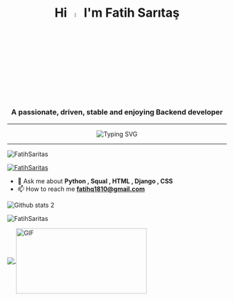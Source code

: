 <h1 align="center"> Hi <a href="https://www.gautamkrishnar.com/"><img src="https://media.giphy.com/media/hvRJCLFzcasrR4ia7z/giphy.gif" width="5%"></a> I'm Fatih Sarıtaş </h1>


<h3 align="center"> A passionate, driven, stable and enjoying Backend developer</h3>
<hr>
<p align="center">
  <img src="https://readme-typing-svg.herokuapp.com?font=Source+Code+Pro&size=24&color=1DCB51&background=000000&center=true&vCenter=true&multiline=true&width=846&height=130&lines=Hello+Everyone+:);I'm+Fatih+Sarıtaş+B.D.;Knock%2C+knock;Don't+forget+to+follow+my+accounts+:*" alt="Typing SVG"/>
</p>
<hr>
<p align="left"> <img src="https://komarev.com/ghpvc/?username=FatihSaritas&label=Profile%20views&color=0e75b6&style=flat" alt="FatihSaritas" /> </p>

<p align="left"> <a href="https://github.com/ryo-ma/github-profile-trophy"><img src="https://github-profile-trophy.vercel.app/?username=FatihSaritas" alt="FatihSaritas" /></a> </p>


  - 💬 Ask me about **Python , Squal , HTML , Django , CSS**
  - 📫 How to reach me **fatihq1810@gmail.com**


 
  


![Github stats 2](https://github-readme-stats.vercel.app/api?username=FatihSaritas&show_icons=true&theme=radical) 
  <p><img align="center" src="https://github-readme-streak-stats.herokuapp.com/?user=FatihSaritas&theme=radical" alt="FatihSaritas" /></p>
 <a href="https://github.com/FatihSaritas/github-readme-stats"><img align="center" src="https://github-readme-stats.vercel.app/api/top-langs/?username=FatihSaritas&layout=compact&theme=radial&border=true" />  </a> 
 
  <img align="center" alt="GIF" src="https://github.com/abhisheknaiidu/abhisheknaiidu/blob/master/code.gif?raw=true" width="300" height="150"/>




  
  
